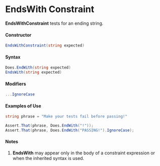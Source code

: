 # EndsWith Constraint


**EndsWithConstraint** tests for an ending string.

#### Constructor

```csharp
EndsWithConstraint(string expected)
```

#### Syntax

```csharp
Does.EndWith(string expected)
EndsWith(string expected)
```

#### Modifiers

```csharp
...IgnoreCase
```

#### Examples of Use

```csharp
string phrase = "Make your tests fail before passing!"

Assert.That(phrase, Does.EndWith("!"));
Assert.That(phrase, Does.EndWith("PASSING!").IgnoreCase);
```

#### Notes
1. **EndsWith** may appear only in the body of a constraint 
   expression or when the inherited syntax is used.

